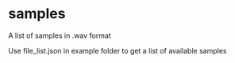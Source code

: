 # samples

A list of samples in .wav format

Use file_list.json in example folder to get a list of available samples
